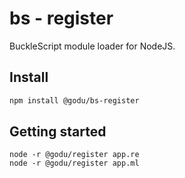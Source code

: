 # bs - register

BuckleScript module loader for NodeJS.

## Install

```sh
npm install @godu/bs-register
```

## Getting started

```
node -r @godu/register app.re
node -r @godu/register app.ml
```
